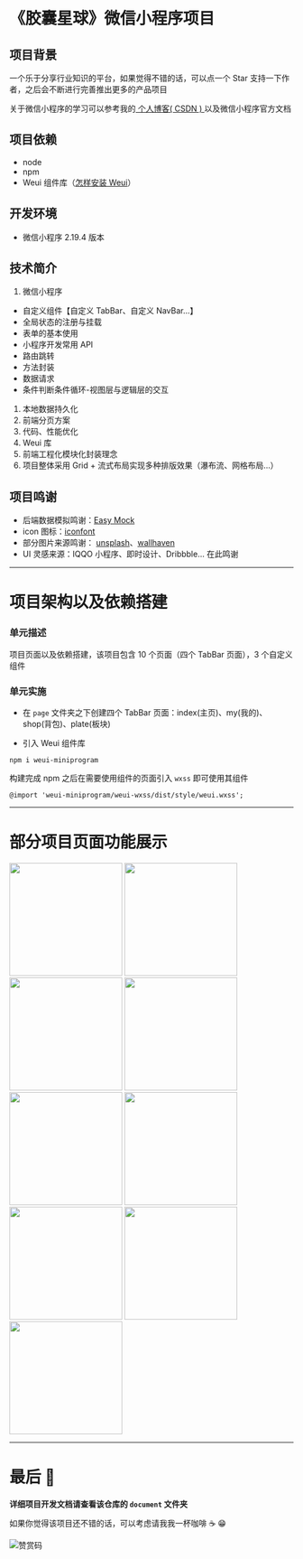 # 《胶囊星球》微信小程序项目

## 项目背景

一个乐于分享行业知识的平台，如果觉得不错的话，可以点一个 Star 支持一下作者，之后会不断进行完善推出更多的产品项目

关于微信小程序的学习可以参考我的[ 个人博客( CSDN ) ](https://blog.csdn.net/weixin_63836026/article/details/127456823)以及微信小程序官方文档

## 项目依赖

- node
- npm
- Weui 组件库（[怎样安装 Weui](https://wechat-miniprogram.github.io/weui/docs/quickstart.html#%E4%BD%BF%E7%94%A8%E4%B9%8B%E5%89%8D)）

## 开发环境

- 微信小程序 2.19.4 版本

## 技术简介

1. 微信小程序

- 自定义组件【自定义 TabBar、自定义 NavBar...】
- 全局状态的注册与挂载
- 表单的基本使用
- 小程序开发常用 API
- 路由跳转
- 方法封装
- 数据请求
- 条件判断条件循环-视图层与逻辑层的交互

1. 本地数据持久化
2. 前端分页方案
3. 代码、性能优化
4. Weui 库
5. 前端工程化模块化封装理念
6. 项目整体采用 Grid + 流式布局实现多种排版效果（瀑布流、网格布局...）

## 项目鸣谢

- 后端数据模拟鸣谢：[Easy Mock](https://mock.mengxuegu.com/)
- icon 图标：[iconfont](https://www.iconfont.cn/)
- 部分图片来源鸣谢： [unsplash](https://unsplash.dogedoge.com/)、[wallhaven](https://wallhaven.cc/)
- UI 灵感来源：IQQO 小程序、即时设计、Dribbble... 在此鸣谢

---

# 项目架构以及依赖搭建

### 单元描述

项目页面以及依赖搭建，该项目包含 10 个页面（四个 TabBar 页面），3 个自定义组件

### 单元实施

- 在 `page` 文件夹之下创建四个 TabBar 页面：index(主页)、my(我的)、shop(背包)、plate(板块)

- 引入 Weui 组件库

```shell
npm i weui-miniprogram
```

构建完成 npm 之后在需要使用组件的页面引入 `wxss` 即可使用其组件

```shell
@import 'weui-miniprogram/weui-wxss/dist/style/weui.wxss';
```

---

# 部分项目页面功能展示

<img src="./document/images/index1.png" style="width:200px"></img>
<img src="./document/images/index2.png" style="width:200px"></img>
<img src="./document/images/index5.png" style="width:200px"></img>
<img src="./document/images/my1.png" style="width:200px"></img>
<img src="./document/images/my2.png" style="width:200px"></img>
<img src="./document/images/plate.png" style="width:200px"></img>
<img src="./document/images/sign2.png" style="width:200px"></img>
<img src="./document/images/shop.png" style="width:200px"></img>
<img src="./document/images/feedback2.png" style="width:200px"></img>

---

# 最后 🎉

**详细项目开发文档请查看该仓库的 `document` 文件夹**

如果你觉得该项目还不错的话，可以考虑请我我一杯咖啡 ☕ 😁

![赞赏码](./document/images/赞赏.jpg)
